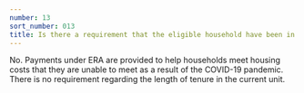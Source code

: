 ```yaml
---
number: 13
sort_number: 013
title: Is there a requirement that the eligible household have been in its current rental home when the public health emergency with respect to COVID-19 was declared?
---
```


No. Payments under ERA are provided to help households meet housing costs that they are unable to meet as a result of the COVID-19 pandemic. There is no requirement regarding the length of tenure in the current unit. 